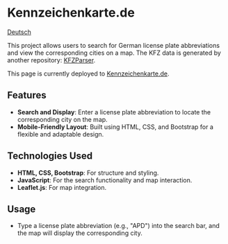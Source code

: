 # Kennzeichenkarte.de
[Deutsch](README.de.md)

This project allows users to search for German license plate abbreviations and view the corresponding cities on a map. The KFZ data is generated by another repository: [KFZParser](https://github.com/kyralux/KFZParser).

This page is currently deployed to [Kennzeichenkarte.de](https://kennzeichenkarte.de).

## Features

- **Search and Display**: Enter a license plate abbreviation to locate the corresponding city on the map.
- **Mobile-Friendly Layout**: Built using HTML, CSS, and Bootstrap for a flexible and adaptable design.

## Technologies Used

- **HTML, CSS, Bootstrap**: For structure and styling.
- **JavaScript**: For the search functionality and map interaction.
- **Leaflet.js**: For map integration.

## Usage

- Type a license plate abbreviation (e.g., "APD") into the search bar, and the map will display the corresponding city.
